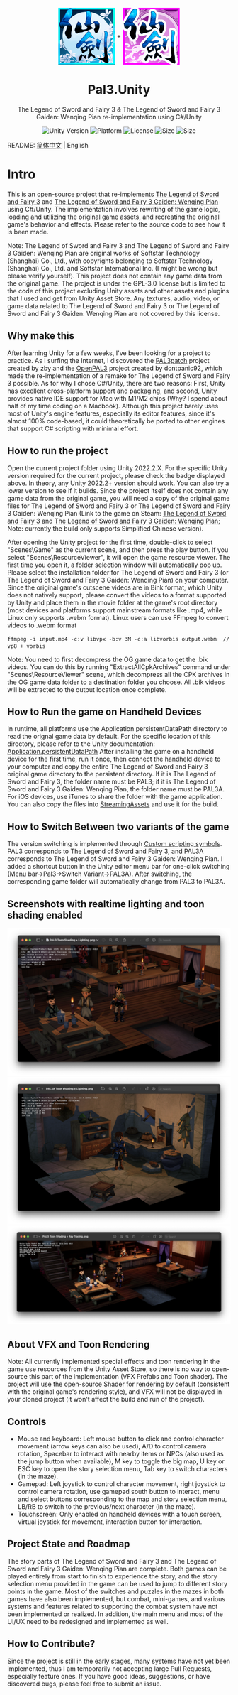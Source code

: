 <p align="center">
  <img width="128" align="center" src="Assets/Resources/UI/game-icon-PAL3.png">
  +
  <img width="128" align="center" src="Assets/Resources/UI/game-icon-PAL3A.png">
</p>
<h1 align="center">
  Pal3.Unity
</h1>
<p align="center">
  The Legend of Sword and Fairy 3 & The Legend of Sword and Fairy 3 Gaiden: Wenqing Pian re-implementation using C#/Unity
</p>
<p align="center">
  <a style="text-decoration:none">
    <img src="https://img.shields.io/badge/unity-2022.2.12-blue?style=flat-square" alt="Unity Version" />
  </a>
  <a style="text-decoration:none">
    <img src="https://img.shields.io/badge/platform-Linux%20%7C%20Win%20%7C%20Mac%20%7C%20iOS%20%7C%20Android-orange?style=flat-square" alt="Platform" />
  </a>
  <a style="text-decoration:none">
    <img src="https://img.shields.io/badge/license-GPL--3.0-green?style=flat-square" alt="License" />
  </a>
  <a style="text-decoration:none">
    <img src="https://img.shields.io/github/repo-size/jasonstein/pal3.unity?style=flat-square" alt="Size" />
  </a>
  <a style="text-decoration:none" href="https://github.com/0x7c13/Pal3.Unity/actions/workflows/main.yml">
    <img src="https://img.shields.io/github/actions/workflow/status/0x7c13/Pal3.Unity/main.yml" alt="Size" />
  </a>
</p>

README: [简体中文](README.md) | English

# Intro
This is an open-source project that re-implements [The Legend of Sword and Fairy 3](https://en.wikipedia.org/wiki/Chinese_Paladin_3) and [The Legend of Sword and Fairy 3 Gaiden: Wenqing Pian](https://en.wikipedia.org/wiki/Chinese_Paladin_3_Gaiden:_Wenqing_Pian) using C#/Unity. The implementation involves rewriting of the game logic, loading and utilizing the original game assets, and recreating the original game's behavior and effects. Please refer to the source code to see how it is been made.

Note: The Legend of Sword and Fairy 3 and The Legend of Sword and Fairy 3 Gaiden: Wenqing Pian are original works of Softstar Technology (Shanghai) Co., Ltd., with copyrights belonging to Softstar Technology (Shanghai) Co., Ltd. and Softstar International Inc. (I might be wrong but please verify yourself). This project does not contain any game data from the original game. The project is under the GPL-3.0 license but is limited to the code of this project excluding Unity assets and other assets and plugins that I used and get from Unity Asset Store. Any textures, audio, video, or game data related to The Legend of Sword and Fairy 3 or The Legend of Sword and Fairy 3 Gaiden: Wenqing Pian are not covered by this license.

## Why make this
After learning Unity for a few weeks, I've been looking for a project to practice. As I surfing the Internet, I discovered the [PAL3patch](https://github.com/zhangboyang/PAL3patch) project created by zby and the [OpenPAL3](https://github.com/dontpanic92/OpenPAL3) project created by dontpanic92, which made the re-implementation of a remake for The Legend of Sword and Fairy 3 possible. As for why I chose C#/Unity, there are two reasons: First, Unity has excellent cross-platform support and packaging, and second, Unity provides native IDE support for Mac with M1/M2 chips (Why? I spend about half of my time coding on a Macbook). Although this project barely uses most of Unity's engine features, especially its editor features, since it's almost 100% code-based, it could theoretically be ported to other engines that support C# scripting with minimal effort.

## How to run the project
Open the current project folder using Unity 2022.2.X. For the specific Unity version required for the current project, please check the badge displayed above. In theory, any Unity 2022.2+ version should work. You can also try a lower version to see if it builds.
Since the project itself does not contain any game data from the original game, you will need a copy of the original game files for The Legend of Sword and Fairy 3 or The Legend of Sword and Fairy 3 Gaiden: Wenqing Pian (Link to the game on Steam: [The Legend of Sword and Fairy 3](https://store.steampowered.com/app/1536070) and [The Legend of Sword and Fairy 3 Gaiden: Wenqing Pian](https://store.steampowered.com/app/1536080); Note: currently the build only supports Simplified Chinese version).

After opening the Unity project for the first time, double-click to select "Scenes\Game" as the current scene, and then press the play button. If you select "Scenes\ResourceViewer", it will open the game resource viewer.
The first time you open it, a folder selection window will automatically pop up. Please select the installation folder for The Legend of Sword and Fairy 3 (or The Legend of Sword and Fairy 3 Gaiden: Wenqing Pian) on your computer.
Since the original game's cutscene videos are in Bink format, which Unity does not natively support, please convert the videos to a format supported by Unity and place them in the movie folder at the game's root directory (most devices and platforms support mainstream formats like .mp4, while Linux only supports .webm format).
Linux users can use FFmpeg to convert videos to .webm format
```
ffmpeg -i input.mp4 -c:v libvpx -b:v 3M -c:a libvorbis output.webm  // vp8 + vorbis
```
Note: You need to first decompress the OG game data to get the .bik videos. You can do this by running "ExtractAllCpkArchives" command under "Scenes\ResourceViewer" scene, which decompress all the CPK archives in the OG game data folder to a destination folder you choose. All .bik videos will be extracted to the output location once complete.

## How to Run the game on Handheld Devices
In runtime, all platforms use the Application.persistentDataPath directory to read the orignal game data by default. For the specific location of this directory, please refer to the Unity documentation: [Application.persistentDataPath](https://docs.unity3d.com/2022.2/Documentation/ScriptReference/Application-persistentDataPath.html)
After installing the game on a handheld device for the first time, run it once, then connect the handheld device to your computer and copy the entire The Legend of Sword and Fairy 3 original game directory to the persistent directory. If it is The Legend of Sword and Fairy 3, the folder name must be PAL3; if it is The Legend of Sword and Fairy 3 Gaiden: Wenqing Pian, the folder name must be PAL3A.
For iOS devices, use iTunes to share the folder with the game application. You can also copy the files into [StreamingAssets](https://docs.unity3d.com/2022.2/Documentation/Manual/StreamingAssets.html) and use it for the build.

## How to Switch Between two variants of the game
The version switching is implemented through [Custom scripting symbols](https://docs.unity3d.com/2022.2/Documentation/Manual/CustomScriptingSymbols.html). PAL3 corresponds to The Legend of Sword and Fairy 3, and PAL3A corresponds to The Legend of Sword and Fairy 3 Gaiden: Wenqing Pian. I added a shortcut button in the Unity editor menu bar for one-click switching (Menu bar->Pal3->Switch Variant->PAL3A). After switching, the corresponding game folder will automatically change from PAL3 to PAL3A.

## Screenshots with realtime lighting and toon shading enabled
![PAL3 卡通渲染+光影](Screenshots/PAL3_ToonShading_Lighting.png?raw=true)
![PAL3A 卡通渲染+光影](Screenshots/PAL3A_ToonShading_Lighting.png?raw=true)
![PAL3 卡通渲染+光追](Screenshots/PAL3_ToonShading_RayTracing.png?raw=true)

## About VFX and Toon Rendering
Note: All currently implemented special effects and toon rendering in the game use resources from the Unity Asset Store, so there is no way to open-source this part of the implementation (VFX Prefabs and Toon shader). The project will use the open-source Shader for rendering by default (consistent with the original game's rendering style), and VFX will not be displayed in your cloned project (it won't affect the build and run of the project).

## Controls
- Mouse and keyboard: Left mouse button to click and control character movement (arrow keys can also be used), A/D to control camera rotation, Spacebar to interact with nearby items or NPCs (also used as the jump button when available), M key to toggle the big map, U key or ESC key to open the story selection menu, Tab key to switch characters (in the maze).
- Gamepad: Left joystick to control character movement, right joystick to control camera rotation, use gamepad south button to interact, menu and select buttons corresponding to the map and story selection menu, LB/RB to switch to the previous/next character (in the maze).
- Touchscreen: Only enabled on handheld devices with a touch screen, virtual joystick for movement, interaction button for interaction.

## Project State and Roadmap
The story parts of The Legend of Sword and Fairy 3 and The Legend of Sword and Fairy 3 Gaiden: Wenqing Pian are complete. Both games can be played entirely from start to finish to experience the story, and the story selection menu provided in the game can be used to jump to different story points in the game. Most of the switches and puzzles in the mazes in both games have also been implemented, but combat, mini-games, and various systems and features related to supporting the combat system have not been implemented or realized. In addition, the main menu and most of the UI/UX need to be redesigned and implemented as well.

## How to Contribute?
Since the project is still in the early stages, many systems have not yet been implemented, thus I am temporarily not accepting large Pull Requests, especially feature ones. If you have good ideas, suggestions, or have discovered bugs, please feel free to submit an issue.